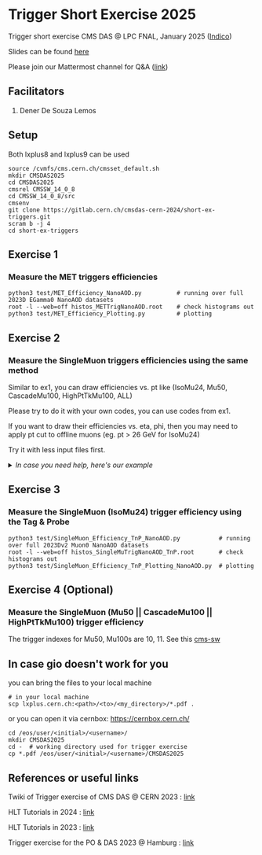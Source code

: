 # Trigger Short Exercise 2025
Trigger short exercise CMS DAS @ LPC FNAL, January 2025 ([Indico](https://indico.cern.ch/event/1388937/))

Slides can be found [here]()

Please join our Mattermost channel for Q&A ([link]())

## Facilitators
1. Dener De Souza Lemos

## Setup
Both lxplus8 and lxplus9 can be used
```    
source /cvmfs/cms.cern.ch/cmsset_default.sh
mkdir CMSDAS2025
cd CMSDAS2025
cmsrel CMSSW_14_0_8
cd CMSSW_14_0_8/src
cmsenv
git clone https://gitlab.cern.ch/cmsdas-cern-2024/short-ex-triggers.git
scram b -j 4
cd short-ex-triggers
```

## Exercise 1
### Measure the MET triggers efficiencies
```
python3 test/MET_Efficiency_NanoAOD.py          # running over full 2023D EGamma0 NanoAOD datasets
root -l --web=off histos_METTrigNanoAOD.root    # check histograms out
python3 test/MET_Efficiency_Plotting.py         # plotting
```

## Exercise 2
### Measure the SingleMuon triggers efficiencies using the same method
Similar to ex1, you can draw efficiencies vs. pt like (IsoMu24, Mu50, CascadeMu100, HighPtTkMu100, ALL)

Please try to do it with your own codes, you can use codes from ex1.

If you want to draw their efficiencies vs. eta, phi, then you may need to apply pt cut to offline muons (eg. pt > 26 GeV for IsoMu24)

Try it with less input files first.


<details>
    <summary><i>In case you need help, here's our example</i></summary>

```
python3 test/SingleMuon_Efficiency_NanoAOD_answerEx2.py   # running over partial 2023D EGamma0 NanoAOD datasets
root -l --web=off histos_SingleMuTrigNanoAOD.root         # check histograms out
python3 test/SingleMuon_Efficiency_Plotting_answerEx2.py  # plotting
```
</details>

## Exercise 3
### Measure the SingleMuon (IsoMu24) trigger efficiency using the Tag & Probe
```
python3 test/SingleMuon_Efficiency_TnP_NanoAOD.py           # running over full 2023Dv2 Muon0 NanoAOD datasets
root -l --web=off histos_SingleMuTrigNanoAOD_TnP.root       # check histograms out
python3 test/SingleMuon_Efficiency_TnP_Plotting_NanoAOD.py  # plotting
```

## Exercise 4 (Optional)
### Measure the SingleMuon (Mu50 || CascadeMu100 || HighPtTkMu100) trigger efficiency
The trigger indexes for Mu50, Mu100s are 10, 11. See this [cms-sw](https://github.com/cms-sw/cmssw/blob/master/PhysicsTools/NanoAOD/python/triggerObjects_cff.py#L109-L131)

## In case gio doesn't work for you
you can bring the files to your local machine
```
# in your local machine
scp lxplus.cern.ch:<path>/<to>/<my_directory>/*.pdf .
```
or you can open it via cernbox: https://cernbox.cern.ch/
```
cd /eos/user/<initial>/<username>/
mkdir CMSDAS2025
cd -  # working directory used for trigger exercise
cp *.pdf /eos/user/<initial>/<username>/CMSDAS2025
```

## References or useful links
Twiki of Trigger exercise of CMS DAS @ CERN 2023 : [link](https://twiki.cern.ch/twiki/bin/viewauth/CMS/SWGuideCMSDataAnalysisSchoolCERN2023TriggerExercise)

HLT Tutorials in 2024 : [link](https://indico.cern.ch/event/1344500/)

HLT Tutorials in 2023 : [link](https://indico.cern.ch/event/1238936/)

Trigger exercise for the PO & DAS 2023 @ Hamburg : [link](https://gitlab.cern.ch/cms-analysis/cmsdas/dpg/trigger-exercise)

